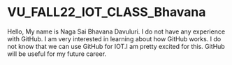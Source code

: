 # VU_FALL22_IOT_CLASS_Bhavana

Hello,
My name is Naga Sai Bhavana Davuluri. I do not have any experience with GitHub. I am very interested in learning about how GitHub works. I do not know that we can use GitHub for IOT.I am pretty excited for this. GitHub will be useful for my future career.
